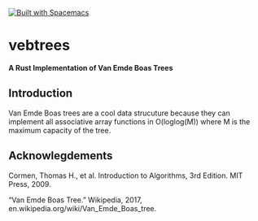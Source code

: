 [![Built with Spacemacs](https://cdn.rawgit.com/syl20bnr/spacemacs/442d025779da2f62fc86c2082703697714db6514/assets/spacemacs-badge.svg)](http://spacemacs.org)
# vebtrees
__A Rust Implementation of Van Emde Boas Trees__

## Introduction
Van Emde Boas trees are a cool data strucuture because they can implement all associative array functions
in O(loglog(M)) where M is the maximum capacity of the tree.


## Acknowlegdements
 Cormen, Thomas H., et al. Introduction to Algorithms, 3rd Edition. MIT Press, 2009.

 “Van Emde Boas Tree.” Wikipedia, 2017, en.wikipedia.org/wiki/Van_Emde_Boas_tree.
